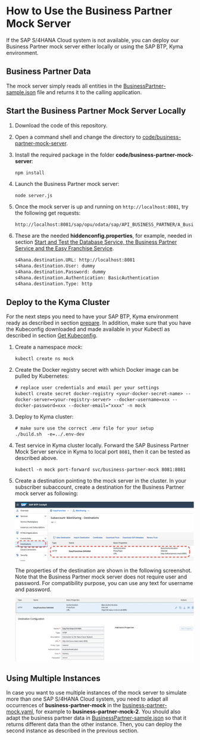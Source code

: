 # How to Use the Business Partner Mock Server

If the SAP S/4HANA Cloud system is not available, you can deploy our Business Partner mock server either locally or using the SAP BTP, Kyma environment.

## Business Partner Data

The mock server simply reads all entities in the [BusinessPartner-sample.json](../../../code/easyfranchise/source/business-partner-mock-server/BusinessPartner-sample.json) file and returns it to the calling application.

## Start the Business Partner Mock Server Locally

1. Download the code of this repository.
1. Open a command shell and change the directory to [code/business-partner-mock-server](../../../code/easyfranchise/source/business-partner-mock-server/).
1. Install the required package in the folder **code/business-partner-mock-server**:

   ```shell
   npm install
   ```

1. Launch the Business Partner mock server:

   ```shell
   node server.js
   ```

1. Once the mock server is up and running on `http://localhost:8081`, try the following get requests:

   ``` html
   http://localhost:8081/sap/opu/odata/sap/API_BUSINESS_PARTNER/A_BusinessPartner?$expand=to_BusinessPartnerAddress/to_EmailAddress&$format=json
   ```

1. These are the needed **hiddenconfig.properties**, for example, needed in section [Start and Test the Database Service, the Business Partner Service and the Easy Franchise Service](../../../documentation/prepare/test-app-locally/README.md#1-start-and-test-the-database-service-the-easy-franchise-service-and-the-business-partner-service).


   ```properties
   s4hana.destination.URL: http://localhost:8081
   s4hana.destination.User: dummy
   s4hana.destination.Password: dummy
   s4hana.destination.Authentication: BasicAuthentication
   s4hana.destination.Type: http
   ```

## Deploy to the Kyma Cluster

For the next steps you need to have your SAP BTP, Kyma environment ready as described in section [prepare](../../../documentation/prepare/setup-btp-environment/README.md). In addition, make sure that you have the Kubeconfig downloaded and made available in your Kubectl as described in section [Get Kubeconfig](../../../documentation/deploy/prepare-deployment/README.md#get-kubeconfig).

1. Create a namespace _mock_:

   ```shell
   kubectl create ns mock
   ```

1. Create the Docker registry secret with which Docker image can be pulled by Kubernetes:

   ```shell
   # replace user credentials and email per your settings
   kubectl create secret docker-registry <your-docker-secret-name> --docker-server=<your-registry-server> --docker-username=xxx --docker-password=xxx --docker-email="xxxx" -n mock
   ```

1. Deploy to Kyma cluster:

   ```shell
   # make sure use the correct .env file for your setup
   ./build.sh  -e=../.env-dev
   ```

1. Test service in Kyma cluster locally. Forward the SAP Business Partner Mock Server service in Kyma to local port `8081`, then it can be tested as described above.

   ```shell
   kubectl -n mock port-forward svc/business-partner-mock 8081:8081
   ```

1. Create a destination pointing to the mock server in the cluster. In your subscriber subaccount, create a destination for the Business Partner mock server as following:

   ![Destination](images/BPMock-Destination.png)

   The properties of the destination are shown in the following screenshot. Note that the Business Partner mock server does not require user and password. For compatibility purpose, you can use any text for username and password.

   ![Destination Properties](images/BPMock-Destination_Properties.png)

## Using Multiple Instances

In case you want to use multiple instances of the mock server to simulate more than one SAP S/4HANA Cloud system, you need to adapt all occurrences of **business-partner-mock** in the [business-partner-mock.yaml](../../../code/easyfranchise/deployment/k8s/business-partner-mock.yaml), for example to **business-partner-mock-2**. You should also adapt the business partner data in [BusinessPartner-sample.json](../../../code/easyfranchise/source/business-partner-mock-server/BusinessPartner-sample.json) so that it returns different data than the other instance. Then, you can deploy the second instance as described in the previous section.
